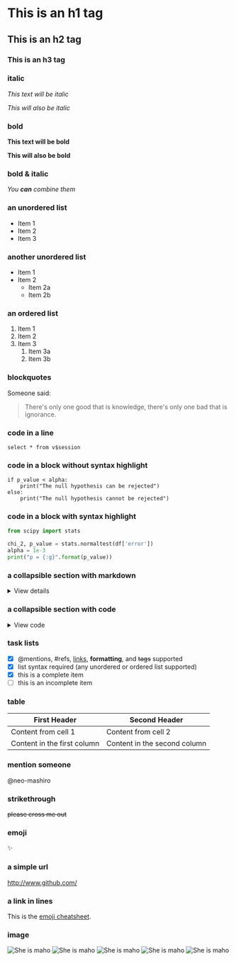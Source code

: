 # This is an h1 tag
## This is an h2 tag
### This is an h3 tag

### italic
*This text will be italic*

_This will also be italic_

### bold
**This text will be bold**

__This will also be bold__

### bold & italic
_You **can** combine them_

### an unordered list
- Item 1
- Item 2
- Item 3

### another unordered list
* Item 1
* Item 2
  * Item 2a
  * Item 2b

### an ordered list
1. Item 1
1. Item 2
1. Item 3
   1. Item 3a
   1. Item 3b

### blockquotes
Someone said:

> There's only one good that is knowledge,
> there's only one bad that is ignorance.

### code in a line
`select * from v$session`

### code in a block without syntax highlight
```
if p_value < alpha:
    print("The null hypothesis can be rejected")
else:
    print("The null hypothesis cannot be rejected")
```

### code in a block with syntax highlight
```python
from scipy import stats

chi_2, p_value = stats.normaltest(df['error'])
alpha = 1e-3
print("p = {:g}".format(p_value))
```

### a collapsible section with markdown
<details>
<summary>View details</summary>
  
1. Any element
2. of markdown
    * can be nested
    * inside this tag
</details>

### a collapsible section with code
<details>
<summary>View code</summary>
  
```javascript
function helloWorld() {
    console.log('Hello');
    return 'World!';
}
```
</details>

### task lists
- [x] @mentions, #refs, [links](), **formatting**, and <del>tags</del> supported
- [x] list syntax required (any unordered or ordered list supported)
- [x] this is a complete item
- [ ] this is an incomplete item

### table
First Header | Second Header
------------ | -------------
Content from cell 1 | Content from cell 2
Content in the first column | Content in the second column

### mention someone
@neo-mashiro

### strikethrough
~~please cross me out~~

### emoji
:sparkles:

### a simple url
http://www.github.com/

### a link in lines
This is the [emoji cheatsheet](https://www.webpagefx.com/tools/emoji-cheat-sheet/).

### image
![She is maho](http://august-soft.com/daito/bnx/bnx150x600_14.jpg?)
![She is maho](http://august-soft.com/daito/bnx/bnx150x600_01.jpg?)
![She is maho](http://august-soft.com/daito/bnx/bnx150x600_05.jpg?)
![She is maho](http://august-soft.com/daito/bnx/bnx150x600_08.jpg?)
![She is maho](http://august-soft.com/daito/bnx/bnx150x600_09.jpg?)
